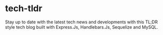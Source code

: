 # tech-tldr
Stay up to date with the latest tech news and developments with this TL;DR style tech blog built with Express.Js, Handlebars.Js, Sequelize and MySQL.
